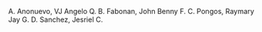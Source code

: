 A. Anonuevo, VJ Angelo Q.
B. Fabonan, John Benny F.
C. Pongos, Raymary Jay G.
D. Sanchez, Jesriel C.
